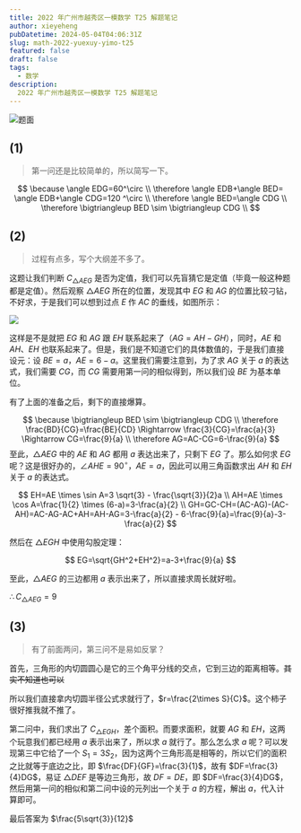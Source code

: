 ```yaml
---
title: 2022 年广州市越秀区一模数学 T25 解题笔记
author: xieyeheng
pubDatetime: 2024-05-04T04:06:31Z
slug: math-2022-yuexuy-yimo-t25
featured: false
draft: false
tags:
  - 数学
description:
  2022 年广州市越秀区一模数学 T25 解题笔记
---
```


![题面](https://xijp.cloud/post-images/1714823537608.png)

## (1)

> 第一问还是比较简单的，所以简写一下。

$$
\because \angle EDG=60^\circ 
\\
\therefore \angle EDB+\angle BED= \angle EDB+\angle CDG=120 ^\circ
\\
\therefore \angle BED=\angle CDG
\\
\therefore \bigtriangleup BED \sim \bigtriangleup CDG
\\
$$

## (2)

> 过程有点多，写个大纲差不多了。

这题让我们判断 $C_{\bigtriangleup AEG}$ 是否为定值，我们可以先盲猜它是定值（毕竟一般这种题都是定值）。然后观察 $\bigtriangleup AEG$ 所在的位置，发现其中 $EG$ 和 $AG$ 的位置比较刁钻，不好求，于是我们可以想到过点 $E$ 作 $AC$ 的垂线，如图所示：

![](https://xijp.cloud/post-images/1714825447280.png)

这样是不是就把 $EG$ 和 $AG$ 跟 $EH$ 联系起来了（$AG=AH-GH$），同时，$AE$ 和 $AH$、$EH$ 也联系起来了。但是，我们是不知道它们的具体数值的，于是我们直接设元：设 $BE=a，AE=6-a$。这里我们需要注意到，为了求 $AG$ 关于 $a$ 的表达式，我们需要 $CG$，而 $CG$ 需要用第一问的相似得到，所以我们设 $BE$ 为基本单位。

有了上面的准备之后，剩下的直接爆算。

$$
\because \bigtriangleup BED \sim \bigtriangleup CDG
\\
\therefore \frac{BD}{CG}=\frac{BE}{CD}  \Rightarrow  \frac{3}{CG}=\frac{a}{3} \Rightarrow CG=\frac{9}{a}
\\
\therefore AG=AC-CG=6-\frac{9}{a}
$$
至此，$\bigtriangleup AEG$ 中的 $AE$ 和 $AG$ 都用 $a$ 表达出来了，只剩下 $EG$ 了。那么如何求 $EG$ 呢？这是很好办的，$\angle AHE=90^\circ，AE=a$，因此可以用三角函数求出 $AH$ 和 $EH$ 关于 $a$ 的表达式。

$$
EH=AE \times \sin A=3 \sqrt{3} - \frac{\sqrt{3}}{2}a
\\ 
AH=AE \times \cos A=\frac{1}{2} \times (6-a)=3-\frac{a}{2}
\\
GH=GC-CH=(AC-AG)-(AC-AH)=AC-AG-AC+AH=AH-AG=3-\frac{a}{2} - 6-\frac{9}{a}=\frac{9}{a}-3-\frac{a}{2}
$$

然后在 $\bigtriangleup EGH$ 中使用勾股定理：

$$
EG=\sqrt{GH^2+EH^2}=a-3+\frac{9}{a}
$$
 
 至此，$\bigtriangleup AEG$ 的三边都用 $a$ 表示出来了，所以直接求周长就好啦。

 $\therefore C_{\bigtriangleup AEG}=9$

 ## (3)

 > 有了前面两问，第三问不是易如反掌？

 首先，三角形的内切圆圆心是它的三个角平分线的交点，它到三边的距离相等。~~其实不知道也可以~~
 
 所以我们直接拿内切圆半径公式求就行了，$r=\frac{2\times S}{C}$。这个柿子很好推我就不推了。

 第二问中，我们求出了 $C_{\bigtriangleup EGH}$，差个面积。而要求面积，就要 $AG$ 和 $EH$，这两个玩意我们都已经用 $a$ 表示出来了，所以求 $a$ 就行了。那么怎么求 $a$ 呢？可以发现第三中它给了一个 $S_{1}=3 S_{2}$，因为这两个三角形高是相等的，所以它们的面积之比就等于底边之比，即 $\frac{DF}{GF}=\frac{3}{1}$，故有 $DF=\frac{3}{4}DG$，易证 $\bigtriangleup DEF$ 是等边三角形，故 $DF=DE$，即 $DF=\frac{3}{4}DG$，然后用第一问的相似和第二问中设的元列出一个关于 $a$ 的方程，解出 $a$，代入计算即可。

 最后答案为 $\frac{5\sqrt{3}}{12}$

